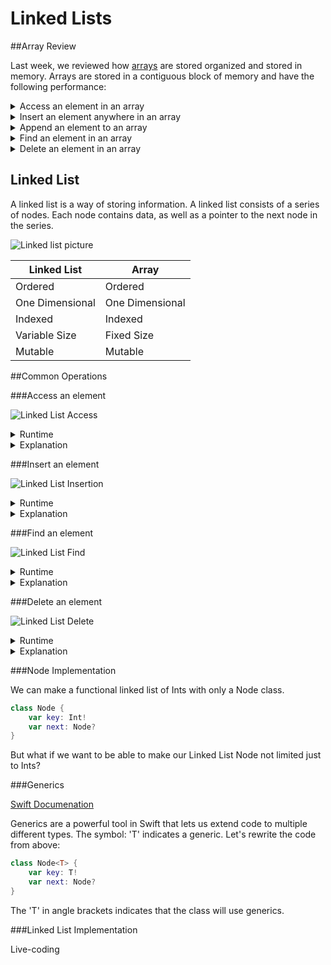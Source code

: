 # Linked Lists

##Array Review

Last week, we reviewed how [arrays](/link) are stored organized and stored in memory.  Arrays are stored in a contiguous block of memory and have the following performance:

<details>
	<summary>Access an element in an array</summary>
	O(1)
</details>

<details>
	<summary>Insert an element anywhere in an array</summary>
	O(n)
</details>

<details>
	<summary>Append an element to an array</summary>
	O(n)
</details>

<details>
	<summary>Find an element in an array</summary>
	O(n)
</details>

<details>
	<summary>Delete an element in an array</summary>
	O(n)
</details>


## Linked List

A linked list is a way of storing information.  A linked list consists of a series of nodes.  Each node contains data, as well as a pointer to the next node in the series.

![Linked list picture](https://upload.wikimedia.org/wikipedia/commons/6/6d/Singly-linked-list.svg)

|Linked List| Array |
|---|---|
|Ordered|Ordered|
|One Dimensional|One Dimensional|
|Indexed|Indexed|
|Variable Size|Fixed Size|
|Mutable|Mutable|

##Common Operations

###Access an element

![Linked List Access](http://interactivepython.org/runestone/static/pythonds/_images/linkedlist.png)

<details>
	<summary>Runtime</summary>
	O(n)
</details>

<details>
	<summary>Explanation</summary>
	In order to access the node at index 4, we need to 	visit every node before it.
</details>	

###Insert an element

![Linked List Insertion](https://upload.wikimedia.org/wikipedia/commons/thumb/4/4b/CPT-LinkedLists-addingnode.svg/474px-CPT-LinkedLists-addingnode.svg.png)


<details>
	<summary>Runtime</summary>
	O(1)
</details>


<details>
	<summary>Explanation</summary>
	We can insert a node in constant time by changing the 	pointer of the previous node to point to the new 	node.
</details>	


###Find an element

![Linked List Find](http://interactivepython.org/runestone/static/pythonds/_images/linkedlist.png)

<details>
	<summary>Runtime</summary>
	O(n)
</details>


<details>
	<summary>Explanation</summary>
	In order to find an element, we have to look at each 	node in the linked list.
</details>


###Delete an element

![Linked List Delete](https://modernpathshala.com/Images/singly-linked-list/Article/276195620161604035916Delete-Node-In-Linked-List.JPG)


<details>
	<summary>Runtime</summary>
	O(1)
</details>


<details>
	<summary>Explanation</summary>
	We need to change the pointer of a node to the node 	after the node we want to delete.
</details>


###Node Implementation

We can make a functional linked list of Ints with only a Node class.

```swift
class Node {
    var key: Int!
    var next: Node?
}
```

But what if we want to be able to make our Linked List Node not limited just to Ints?

###Generics

[Swift Documenation](https://developer.apple.com/library/content/documentation/Swift/Conceptual/Swift_Programming_Language/Generics.html)

Generics are a powerful tool in Swift that lets us extend code to multiple different types.  The symbol: 'T' indicates a generic.  Let's rewrite the code from above:

```swift
class Node<T> {
	var key: T!
	var next: Node?
}
```

The 'T' in angle brackets indicates that the class will use generics.

###Linked List Implementation

Live-coding